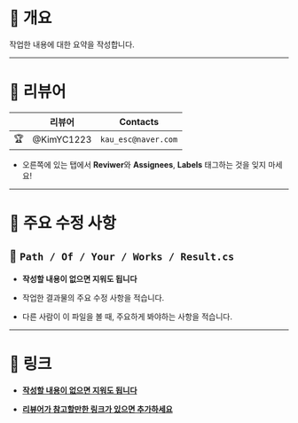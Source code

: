 # 💠 개요

작업한 내용에 대한 요약을 작성합니다.

---

# 💠 리뷰어

|  | 리뷰어 | Contacts |
|:---:|:---:|:---:|
| 🏆 | @KimYC1223 | `kau_esc@naver.com` |

* 오른쪽에 있는 탭에서 **Reviwer**와 **Assignees**, **Labels** 태그하는 것을 잊지 마세요!

---

# 💠 주요 수정 사항

## 🔶 `Path / Of / Your / Works / Result.cs`

* **작성할 내용이 없으면 지워도 됩니다**

* 작업한 결과물의 주요 수정 사항을 적습니다.

* 다른 사람이 이 파일을 볼 때, 주요하게 봐야하는 사항을 적습니다.

---

# 💠 링크

* **[작성할 내용이 없으면 지워도 됩니다](https://www.google.com/)**

* **[리뷰어가 참고할만한 링크가 있으면 추가하세요](https://github.com/Fassker-Client)**

<br><br>